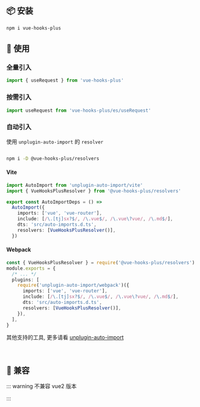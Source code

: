 ## 📦 安装

```bash
npm i vue-hooks-plus
```

## 🔨 使用

### 全量引入

```typescript
import { useRequest } from 'vue-hooks-plus'
```

### 按需引入

```typescript
import useRequest from 'vue-hooks-plus/es/useRequest'
```

### 自动引入

使用 `unplugin-auto-import` 的 `resolver`

```bash

npm i -D @vue-hooks-plus/resolvers

```

#### Vite

```typescript
import AutoImport from 'unplugin-auto-import/vite'
import { VueHooksPlusResolver } from '@vue-hooks-plus/resolvers'

export const AutoImportDeps = () =>
  AutoImport({
    imports: ['vue', 'vue-router'],
    include: [/\.[tj]sx?$/, /\.vue$/, /\.vue\?vue/, /\.md$/],
    dts: 'src/auto-imports.d.ts',
    resolvers: [VueHooksPlusResolver()],
  })
```

#### Webpack

```typescript
const { VueHooksPlusResolver } = require('@vue-hooks-plus/resolvers')
module.exports = {
  /* ... */
  plugins: [
    require('unplugin-auto-import/webpack')({
      imports: ['vue', 'vue-router'],
      include: [/\.[tj]sx?$/, /\.vue$/, /\.vue\?vue/, /\.md$/],
      dts: 'src/auto-imports.d.ts',
      resolvers: [VueHooksPlusResolver()],
    }),
  ],
}
```

其他支持的工具, 更多请看 [unplugin-auto-import](https://github.com/antfu/unplugin-auto-import)

<br />

## 🧩 兼容

::: warning 不兼容 vue2 版本

:::
